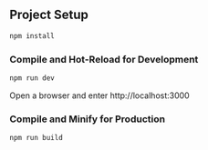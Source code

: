 ## Project Setup

```sh
npm install
```

### Compile and Hot-Reload for Development

```sh
npm run dev
```

Open a browser and enter http://localhost:3000

### Compile and Minify for Production

```sh
npm run build
```
